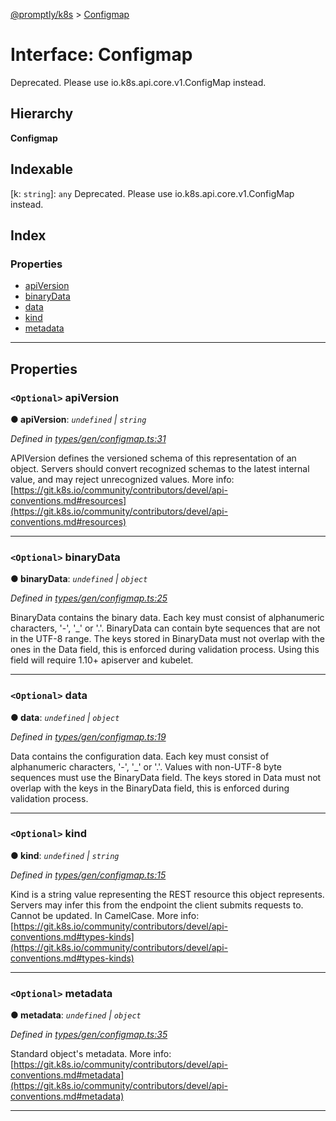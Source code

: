 [@promptly/k8s](../README.md) > [Configmap](../interfaces/configmap.md)

# Interface: Configmap

Deprecated. Please use io.k8s.api.core.v1.ConfigMap instead.

## Hierarchy

**Configmap**

## Indexable

\[k: `string`\]:&nbsp;`any`
Deprecated. Please use io.k8s.api.core.v1.ConfigMap instead.

## Index

### Properties

* [apiVersion](configmap.md#apiversion)
* [binaryData](configmap.md#binarydata)
* [data](configmap.md#data)
* [kind](configmap.md#kind)
* [metadata](configmap.md#metadata)

---

## Properties

<a id="apiversion"></a>

### `<Optional>` apiVersion

**● apiVersion**: *`undefined` \| `string`*

*Defined in [types/gen/configmap.ts:31](https://github.com/rzane/k8s/blob/0f3ff00/src/types/gen/configmap.ts#L31)*

APIVersion defines the versioned schema of this representation of an object. Servers should convert recognized schemas to the latest internal value, and may reject unrecognized values. More info: [https://git.k8s.io/community/contributors/devel/api-conventions.md#resources](https://git.k8s.io/community/contributors/devel/api-conventions.md#resources)

___
<a id="binarydata"></a>

### `<Optional>` binaryData

**● binaryData**: *`undefined` \| `object`*

*Defined in [types/gen/configmap.ts:25](https://github.com/rzane/k8s/blob/0f3ff00/src/types/gen/configmap.ts#L25)*

BinaryData contains the binary data. Each key must consist of alphanumeric characters, '-', '\_' or '.'. BinaryData can contain byte sequences that are not in the UTF-8 range. The keys stored in BinaryData must not overlap with the ones in the Data field, this is enforced during validation process. Using this field will require 1.10+ apiserver and kubelet.

___
<a id="data"></a>

### `<Optional>` data

**● data**: *`undefined` \| `object`*

*Defined in [types/gen/configmap.ts:19](https://github.com/rzane/k8s/blob/0f3ff00/src/types/gen/configmap.ts#L19)*

Data contains the configuration data. Each key must consist of alphanumeric characters, '-', '\_' or '.'. Values with non-UTF-8 byte sequences must use the BinaryData field. The keys stored in Data must not overlap with the keys in the BinaryData field, this is enforced during validation process.

___
<a id="kind"></a>

### `<Optional>` kind

**● kind**: *`undefined` \| `string`*

*Defined in [types/gen/configmap.ts:15](https://github.com/rzane/k8s/blob/0f3ff00/src/types/gen/configmap.ts#L15)*

Kind is a string value representing the REST resource this object represents. Servers may infer this from the endpoint the client submits requests to. Cannot be updated. In CamelCase. More info: [https://git.k8s.io/community/contributors/devel/api-conventions.md#types-kinds](https://git.k8s.io/community/contributors/devel/api-conventions.md#types-kinds)

___
<a id="metadata"></a>

### `<Optional>` metadata

**● metadata**: *`undefined` \| `object`*

*Defined in [types/gen/configmap.ts:35](https://github.com/rzane/k8s/blob/0f3ff00/src/types/gen/configmap.ts#L35)*

Standard object's metadata. More info: [https://git.k8s.io/community/contributors/devel/api-conventions.md#metadata](https://git.k8s.io/community/contributors/devel/api-conventions.md#metadata)

___

